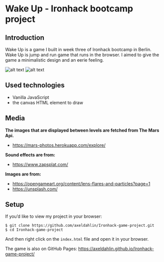 # Wake Up - Ironhack bootcamp project
## Introduction

Wake Up is a game I built in week three of Ironhack bootcamp in Berlin. Wake Up is jump and run game that runs in the browser. I aimed to give the game a minimalistic design and an eerie feeling.

![alt text](https://raw.githubusercontent.com/axeldahlin/Ironhack-game-project/master/images/screenshot1.png "Wake up")
![alt text](https://raw.githubusercontent.com/axeldahlin/Ironhack-game-project/master/images/screenshot2.png "Wake Up")

## Used technologies
- Vanilla JavaScript
- the canvas HTML element to draw
  
## Media

**The images that are displayed between levels are fetched from The Mars Api.**
- https://mars-photos.herokuapp.com/explore/

**Sound effects are from:**
- https://www.zapsplat.com/
 
**Images are from:**
- https://opengameart.org/content/lens-flares-and-particles?page=1
- https://unsplash.com/

## Setup

If you’d like to view my project in your browser:

```
$ git clone https://github.com/axeldahlin/Ironhack-game-project.git
$ cd Ironhack-game-project

```
And then right click on the ```index.html``` file and open it in your browser.

The game is also on GitHub Pages: 
https://axeldahlin.github.io/Ironhack-game-project/

